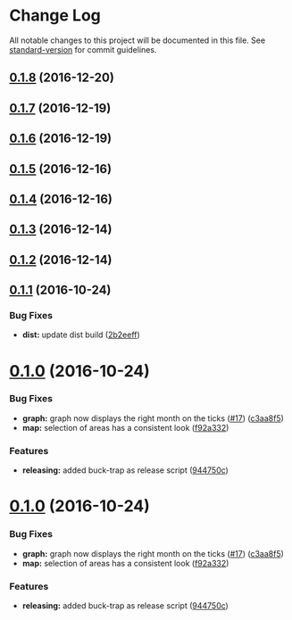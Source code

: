 # Change Log

All notable changes to this project will be documented in this file. See [standard-version](https://github.com/conventional-changelog/standard-version) for commit guidelines.

<a name="0.1.8"></a>
## [0.1.8](https://github.com/nens/kpi-dashboard/compare/v0.1.7...v0.1.8) (2016-12-20)



<a name="0.1.7"></a>
## [0.1.7](https://github.com/nens/kpi-dashboard/compare/v0.1.6...v0.1.7) (2016-12-19)



<a name="0.1.6"></a>
## [0.1.6](https://github.com/nens/kpi-dashboard/compare/v0.1.5...v0.1.6) (2016-12-19)



<a name="0.1.5"></a>
## [0.1.5](https://github.com/nens/kpi-dashboard/compare/v0.1.4...v0.1.5) (2016-12-16)



<a name="0.1.4"></a>
## [0.1.4](https://github.com/nens/kpi-dashboard/compare/v0.1.3...v0.1.4) (2016-12-16)



<a name="0.1.3"></a>
## [0.1.3](https://github.com/nens/kpi-dashboard/compare/v0.1.2...v0.1.3) (2016-12-14)



<a name="0.1.2"></a>
## [0.1.2](https://github.com/nens/kpi-dashboard/compare/v0.1.1...v0.1.2) (2016-12-14)



<a name="0.1.1"></a>
## [0.1.1](https://github.com/nens/kpi-dashboard/compare/v0.1.0...v0.1.1) (2016-10-24)


### Bug Fixes

* **dist:** update dist build ([2b2eeff](https://github.com/nens/kpi-dashboard/commit/2b2eeff))



<a name="0.1.0"></a>
# [0.1.0](https://github.com/nens/kpi-dashboard/compare/0.0.2...v0.1.0) (2016-10-24)


### Bug Fixes

* **graph:** graph now displays the right month on the ticks ([#17](https://github.com/nens/kpi-dashboard/issues/17)) ([c3aa8f5](https://github.com/nens/kpi-dashboard/commit/c3aa8f5))
* **map:** selection of areas has a consistent look ([f92a332](https://github.com/nens/kpi-dashboard/commit/f92a332))


### Features

* **releasing:** added buck-trap as release script ([944750c](https://github.com/nens/kpi-dashboard/commit/944750c))



<a name="0.1.0"></a>
# [0.1.0](https://github.com/nens/kpi-dashboard/compare/0.0.2...v0.1.0) (2016-10-24)


### Bug Fixes

* **graph:** graph now displays the right month on the ticks ([#17](https://github.com/nens/kpi-dashboard/issues/17)) ([c3aa8f5](https://github.com/nens/kpi-dashboard/commit/c3aa8f5))
* **map:** selection of areas has a consistent look ([f92a332](https://github.com/nens/kpi-dashboard/commit/f92a332))


### Features

* **releasing:** added buck-trap as release script ([944750c](https://github.com/nens/kpi-dashboard/commit/944750c))
